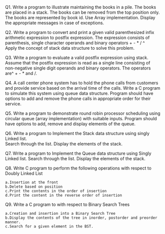 Q1. 	Write a program to illustrate maintaining the books in a pile. The books are placed in a stack. 
	The books can be removed from the top position only. 
	The books are represented by book id. Use Array implementation. Display the appropriate messages in case of exceptions. 


Q2.	Write a program to convert and print a given valid parenthesized infix arithmetic expression to postfix expression. 
	The expression consists of parenthesis, single character operands and binary operators + - * / ^    
	Apply the concept of stack data structure to solve this problem. 

Q3.	Write a program to evaluate a valid postfix expression using stack. 
	Assume that the postfix expression is read as a single line consisting of non-negative single digit operands and binary operators. 
	The operators are^ + - * and /. 



Q4.	A call center phone system has to hold the phone calls from customers and provide service based on the arrival time of the calls. 
	Write a C program to simulate this system using queue data structure.
	Program should have options to add and remove the phone calls in appropriate order for their service. 



Q5.	Write a program to demonstrate round robin processor scheduling using circular queue (array implementation) with suitable inputs. 
	Program should have options to add, remove and display elements of the queue. 



Q6.	Write a program to Implement the Stack data structure using singly Linked list.  
	Search through the list. Display the elements of the stack.


Q7.	Write a program to Implement the Queue data structure using Singly Linked list. 
	Search through the list. Display the elements of the stack.


Q8.	Write C program to perform the following operations with respect to Doubly Linked List

	a.Insertion at the front
	b.Delete based on position
	c.Print the contents in the order of insertion
	d.Print the content in the reverse order of insertion


Q9.	Write a C program to with respect to Binary Search Trees
	
	a.Creation and insertion into a Binary Search Tree
	b.Display the contents of the tree in inorder, postorder and preorder manner.
	c.Search for a given element in the BST.
